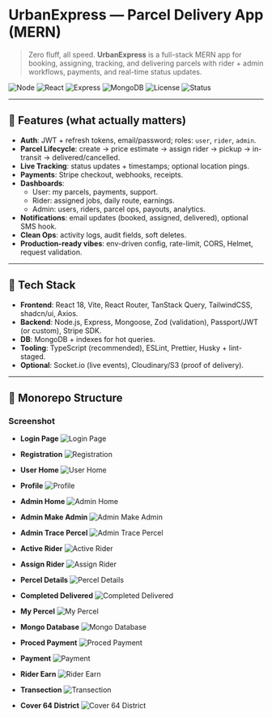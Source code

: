 # UrbanExpress — Parcel Delivery App (MERN)

> Zero fluff, all speed. **UrbanExpress** is a full-stack MERN app for booking, assigning, tracking, and delivering parcels with rider + admin workflows, payments, and real-time status updates.

![Node](https://img.shields.io/badge/Node-18%2B-339933?logo=node.js&logoColor=white)
![React](https://img.shields.io/badge/React-18-61DAFB?logo=react&logoColor=222)
![Express](https://img.shields.io/badge/Express-4-black?logo=express)
![MongoDB](https://img.shields.io/badge/MongoDB-6%2B-47A248?logo=mongodb&logoColor=white)
![License](https://img.shields.io/badge/License-MIT-informational)
![Status](https://img.shields.io/badge/Status-WIP-yellow)

---

## 🚀 Features (what actually matters)
- **Auth**: JWT + refresh tokens, email/password; roles: `user`, `rider`, `admin`.
- **Parcel Lifecycle**: create → price estimate → assign rider → pickup → in-transit → delivered/cancelled.
- **Live Tracking**: status updates + timestamps; optional location pings.
- **Payments**: Stripe checkout, webhooks, receipts.
- **Dashboards**:
  - User: my parcels, payments, support.
  - Rider: assigned jobs, daily route, earnings.
  - Admin: users, riders, parcel ops, payouts, analytics.
- **Notifications**: email updates (booked, assigned, delivered), optional SMS hook.
- **Clean Ops**: activity logs, audit fields, soft deletes.
- **Production-ready vibes**: env-driven config, rate-limit, CORS, Helmet, request validation.

---

## 🧱 Tech Stack
- **Frontend**: React 18, Vite, React Router, TanStack Query, TailwindCSS, shadcn/ui, Axios.
- **Backend**: Node.js, Express, Mongoose, Zod (validation), Passport/JWT (or custom), Stripe SDK.
- **DB**: MongoDB + indexes for hot queries.
- **Tooling**: TypeScript (recommended), ESLint, Prettier, Husky + lint-staged.
- **Optional**: Socket.io (live events), Cloudinary/S3 (proof of delivery).

---

## 📁 Monorepo Structure
### **Screenshot**

- **Login Page**
  ![Login Page](https://github.com/Shahriar-Shakil-Khan/Urban-Express/blob/9880d19c81e106bcdbcb86b2d2857c80e0a0e95d/Delivery-shift-cilent/screenshoot/login.png)

- **Registration**
  ![Registration](https://github.com/Shahriar-Shakil-Khan/Urban-Express/blob/9880d19c81e106bcdbcb86b2d2857c80e0a0e95d/Delivery-shift-cilent/screenshoot/Registration.png)

- **User Home**
  ![User Home](https://github.com/Shahriar-Shakil-Khan/Urban-Express/blob/9880d19c81e106bcdbcb86b2d2857c80e0a0e95d/Delivery-shift-cilent/screenshoot/userHome.png)

- **Profile**
  ![Profile](https://github.com/Shahriar-Shakil-Khan/Urban-Express/blob/9880d19c81e106bcdbcb86b2d2857c80e0a0e95d/Delivery-shift-cilent/screenshoot/profile.png)

- **Admin Home**
  ![Admin Home](https://github.com/Shahriar-Shakil-Khan/Urban-Express/blob/9880d19c81e106bcdbcb86b2d2857c80e0a0e95d/Delivery-shift-cilent/screenshoot/Admin_Home.png)

- **Admin Make Admin**
  ![Admin Make Admin](https://github.com/Shahriar-Shakil-Khan/Urban-Express/blob/9880d19c81e106bcdbcb86b2d2857c80e0a0e95d/Delivery-shift-cilent/screenshoot/Admin%20make%20Admin.png)

- **Admin Trace Percel**
  ![Admin Trace Percel](https://github.com/Shahriar-Shakil-Khan/Urban-Express/blob/9880d19c81e106bcdbcb86b2d2857c80e0a0e95d/Delivery-shift-cilent/screenshoot/admin%20trace%20percel.png)

- **Active Rider**
  ![Active Rider](https://github.com/Shahriar-Shakil-Khan/Urban-Express/blob/9880d19c81e106bcdbcb86b2d2857c80e0a0e95d/Delivery-shift-cilent/screenshoot/Active%20Rider.png)

- **Assign Rider**
  ![Assign Rider](https://github.com/Shahriar-Shakil-Khan/Urban-Express/blob/9880d19c81e106bcdbcb86b2d2857c80e0a0e95d/Delivery-shift-cilent/screenshoot/AssignRider.png)

- **Percel Details**
  ![Percel Details](https://github.com/Shahriar-Shakil-Khan/Urban-Express/blob/9880d19c81e106bcdbcb86b2d2857c80e0a0e95d/Delivery-shift-cilent/screenshoot/Percel_details.png)

- **Completed Delivered**
  ![Completed Delivered](https://github.com/Shahriar-Shakil-Khan/Urban-Express/blob/9880d19c81e106bcdbcb86b2d2857c80e0a0e95d/Delivery-shift-cilent/screenshoot/completed%20Deliverd.png)

- **My Percel**
  ![My Percel](https://github.com/Shahriar-Shakil-Khan/Urban-Express/blob/9880d19c81e106bcdbcb86b2d2857c80e0a0e95d/Delivery-shift-cilent/screenshoot/My%20percel.png)

- **Mongo Database**
  ![Mongo Database](https://github.com/Shahriar-Shakil-Khan/Urban-Express/blob/9880d19c81e106bcdbcb86b2d2857c80e0a0e95d/Delivery-shift-cilent/screenshoot/Mongo_database.png)

- **Proced Payment**
  ![Proced Payment](https://github.com/Shahriar-Shakil-Khan/Urban-Express/blob/9880d19c81e106bcdbcb86b2d2857c80e0a0e95d/Delivery-shift-cilent/screenshoot/Proced_payment.png)

- **Payment**
  ![Payment](https://github.com/Shahriar-Shakil-Khan/Urban-Express/blob/9880d19c81e106bcdbcb86b2d2857c80e0a0e95d/Delivery-shift-cilent/screenshoot/payment.png)

- **Rider Earn**
  ![Rider Earn](https://github.com/Shahriar-Shakil-Khan/Urban-Express/blob/9880d19c81e106bcdbcb86b2d2857c80e0a0e95d/Delivery-shift-cilent/screenshoot/RiderEarn.png)

- **Transection**
  ![Transection](https://github.com/Shahriar-Shakil-Khan/Urban-Express/blob/9880d19c81e106bcdbcb86b2d2857c80e0a0e95d/Delivery-shift-cilent/screenshoot/Transection.png)

- **Cover 64 District**
  ![Cover 64 District](https://github.com/Shahriar-Shakil-Khan/Urban-Express/blob/9880d19c81e106bcdbcb86b2d2857c80e0a0e95d/Delivery-shift-cilent/screenshoot/cover_64_distric.png)
